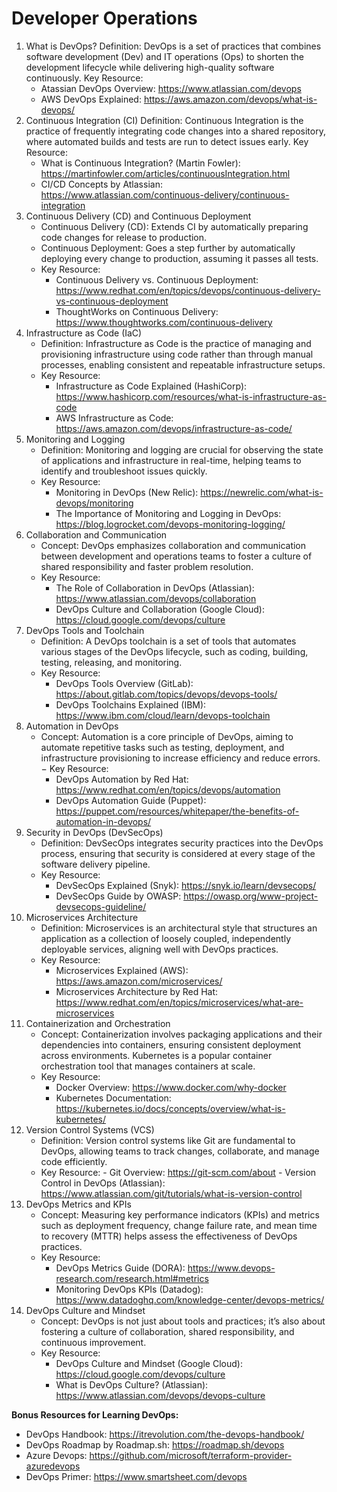 # Developer Operations
1. What is DevOps?
Definition: DevOps is a set of practices that combines software development (Dev) and IT operations (Ops) to shorten the development lifecycle while delivering high-quality software continuously.
Key Resource:
   - Atassian DevOps Overview: https://www.atlassian.com/devops
   - AWS DevOps Explained: https://aws.amazon.com/devops/what-is-devops/
2. Continuous Integration (CI)
Definition: Continuous Integration is the practice of frequently integrating code changes into a shared repository, where automated builds and tests are run to detect issues early.
Key Resource:
	- What is Continuous Integration? (Martin Fowler): https://martinfowler.com/articles/continuousIntegration.html
	- CI/CD Concepts by Atlassian: https://www.atlassian.com/continuous-delivery/continuous-integration
3. Continuous Delivery (CD) and Continuous Deployment
	- Continuous Delivery (CD): Extends CI by automatically preparing code changes for release to production.
	- Continuous Deployment: Goes a step further by automatically deploying every change to production, assuming it passes all tests.
   - Key Resource:
       - Continuous Delivery vs. Continuous Deployment: https://www.redhat.com/en/topics/devops/continuous-delivery-vs-continuous-deployment
       - ThoughtWorks on Continuous Delivery: https://www.thoughtworks.com/continuous-delivery
4. Infrastructure as Code (IaC)
   - Definition: Infrastructure as Code is the practice of managing and provisioning infrastructure using code rather than through manual processes, enabling consistent and repeatable infrastructure setups.
   - Key Resource:
       - Infrastructure as Code Explained (HashiCorp): https://www.hashicorp.com/resources/what-is-infrastructure-as-code
       - AWS Infrastructure as Code: https://aws.amazon.com/devops/infrastructure-as-code/
5. Monitoring and Logging
   - Definition: Monitoring and logging are crucial for observing the state of applications and infrastructure in real-time, helping teams to identify and troubleshoot issues quickly.
   - Key Resource:
       - Monitoring in DevOps (New Relic): https://newrelic.com/what-is-devops/monitoring
       - The Importance of Monitoring and Logging in DevOps: https://blog.logrocket.com/devops-monitoring-logging/
6. Collaboration and Communication
   - Concept: DevOps emphasizes collaboration and communication between development and operations teams to foster a culture of shared responsibility and faster problem resolution.
   - Key Resource:
       - The Role of Collaboration in DevOps (Atlassian): https://www.atlassian.com/devops/collaboration
       - DevOps Culture and Collaboration (Google Cloud): https://cloud.google.com/devops/culture
7. DevOps Tools and Toolchain
   - Definition: A DevOps toolchain is a set of tools that automates various stages of the DevOps lifecycle, such as coding, building, testing, releasing, and monitoring.
   - Key Resource:
       - DevOps Tools Overview (GitLab): https://about.gitlab.com/topics/devops/devops-tools/
       - DevOps Toolchains Explained (IBM): https://www.ibm.com/cloud/learn/devops-toolchain
8. Automation in DevOps
   - Concept: Automation is a core principle of DevOps, aiming to automate repetitive tasks such as testing, deployment, and infrastructure provisioning to increase efficiency and reduce errors.
   − Key Resource:
       - DevOps Automation by Red Hat: https://www.redhat.com/en/topics/devops/automation
       - DevOps Automation Guide (Puppet): https://puppet.com/resources/whitepaper/the-benefits-of-automation-in-devops/
9. Security in DevOps (DevSecOps)
   - Definition: DevSecOps integrates security practices into the DevOps process, ensuring that security is considered at every stage of the software delivery pipeline.
   - Key Resource:
       - DevSecOps Explained (Snyk): https://snyk.io/learn/devsecops/
       - DevSecOps Guide by OWASP: https://owasp.org/www-project-devsecops-guideline/
10. Microservices Architecture
    - Definition: Microservices is an architectural style that structures an application as a collection of loosely coupled, independently deployable services, aligning well with DevOps practices.
    - Key Resource:
        - Microservices Explained (AWS): https://aws.amazon.com/microservices/
        - Microservices Architecture by Red Hat: https://www.redhat.com/en/topics/microservices/what-are-microservices
11. Containerization and Orchestration
    - Concept: Containerization involves packaging applications and their dependencies into containers, ensuring consistent deployment across environments. Kubernetes is a popular container orchestration tool that manages containers at scale.
    - Key Resource:
        - Docker Overview: https://www.docker.com/why-docker
        - Kubernetes Documentation: https://kubernetes.io/docs/concepts/overview/what-is-kubernetes/
12. Version Control Systems (VCS)
    - Definition: Version control systems like Git are fundamental to DevOps, allowing teams to track changes, collaborate, and manage code efficiently.
    - Key Resource:
          - Git Overview: https://git-scm.com/about
          - Version Control in DevOps (Atlassian): https://www.atlassian.com/git/tutorials/what-is-version-control
13. DevOps Metrics and KPIs
    - Concept: Measuring key performance indicators (KPIs) and metrics such as deployment frequency, change failure rate, and mean time to recovery (MTTR) helps assess the effectiveness of DevOps practices.
    - Key Resource:
        - DevOps Metrics Guide (DORA): https://www.devops-research.com/research.html#metrics
        - Monitoring DevOps KPIs (Datadog): https://www.datadoghq.com/knowledge-center/devops-metrics/
14. DevOps Culture and Mindset
    - Concept: DevOps is not just about tools and practices; it’s also about fostering a culture of collaboration, shared responsibility, and continuous improvement.
    - Key Resource:
        - DevOps Culture and Mindset (Google Cloud): https://cloud.google.com/devops/culture
        - What is DevOps Culture? (Atlassian): https://www.atlassian.com/devops/devops-culture
      
**Bonus Resources for Learning DevOps:**
- DevOps Handbook: https://itrevolution.com/the-devops-handbook/
- DevOps Roadmap by Roadmap.sh: https://roadmap.sh/devops
- Azure Devops: https://github.com/microsoft/terraform-provider-azuredevops
- DevOps Primer:  https://www.smartsheet.com/devops
